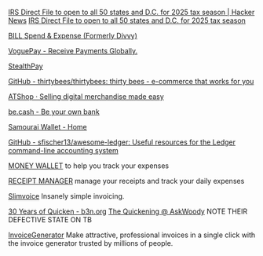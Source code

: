 
[IRS Direct File to open to all 50 states and D.C. for 2025 tax season | Hacker News](https://news.ycombinator.com/item?id=40536400)
[IRS Direct File to open to all 50 states and D.C. for 2025 tax season](https://www.axios.com/2024/05/30/irs-taxes-direct-file-free-program)

[BILL Spend & Expense (Formerly Divvy)](https://www.bill.com/product/spend-and-expense)

[VoguePay - Receive Payments Globally.](https://voguepay.com/)

[StealthPay](https://www.stealthpay.com/)

[GitHub - thirtybees/thirtybees: thirty bees - e-commerce that works for you](https://github.com/thirtybees/thirtybees)

[ATShop · Selling digital merchandise made easy](https://atshop.io/)

[be.cash - Be your own bank](https://be.cash/)

[Samourai Wallet - Home](https://samouraiwallet.com/)

[GitHub - sfischer13/awesome-ledger: Useful resources for the Ledger command-line accounting system](https://github.com/sfischer13/awesome-ledger)

[MONEY WALLET](https://github.com/AndreAle94/moneywallet)
to help you track your expenses

[RECEIPT MANAGER](https://github.com/ReceiptManager/receipt-manager-app)
manage your receipts and track your daily expenses

[Slimvoice](https://slimvoice.co/)
Insanely simple invoicing.

[30 Years of Quicken - b3n.org](https://b3n.org/30-years-of-quicken/)
[The Quickening @ AskWoody](https://www.askwoody.com/2024/the-quickening/)
NOTE THEIR DEFECTIVE STATE ON TB

[InvoiceGenerator](https://invoice-generator.com/)
Make attractive, professional invoices in a single click with the invoice generator trusted by millions of people.

